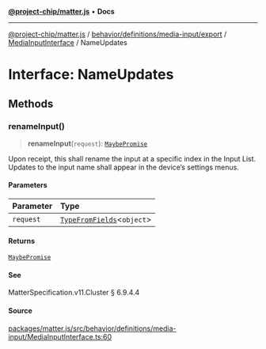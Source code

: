 [**@project-chip/matter.js**](../../../../../../../README.md) • **Docs**

***

[@project-chip/matter.js](../../../../../../../modules.md) / [behavior/definitions/media-input/export](../../../README.md) / [MediaInputInterface](../README.md) / NameUpdates

# Interface: NameUpdates

## Methods

### renameInput()

> **renameInput**(`request`): [`MaybePromise`](../../../../../../../util/export/README.md#maybepromiset)

Upon receipt, this shall rename the input at a specific index in the Input List. Updates to the input name
shall appear in the device’s settings menus.

#### Parameters

| Parameter | Type |
| :------ | :------ |
| `request` | [`TypeFromFields`](../../../../../../../tlv/export/README.md#typefromfieldsf)\<`object`\> |

#### Returns

[`MaybePromise`](../../../../../../../util/export/README.md#maybepromiset)

#### See

MatterSpecification.v11.Cluster § 6.9.4.4

#### Source

[packages/matter.js/src/behavior/definitions/media-input/MediaInputInterface.ts:60](https://github.com/project-chip/matter.js/blob/7a8cbb56b87d4ccf34bec5a9a95ab40a1711324f/packages/matter.js/src/behavior/definitions/media-input/MediaInputInterface.ts#L60)
